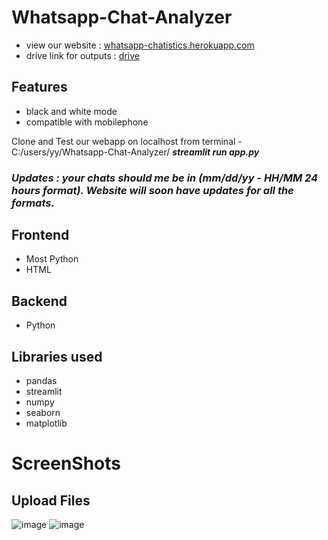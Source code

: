 # Whatsapp-Chat-Analyzer
- view our website : [whatsapp-chatistics.herokuapp.com](whatsapp-chatistics.herokuapp.com)
- drive link for outputs : [drive](https://drive.google.com/drive/folders/1pXZbYyjdLZ1p4izgnhv-2aHPRM_WOZpP?usp=sharing)
## Features
- black and white mode
- compatible with mobilephone

Clone and Test our webapp on localhost from terminal -  C:/users/yy/Whatsapp-Chat-Analyzer/ ***streamlit run app.py***

### *Updates : your chats should me be in (mm/dd/yy - HH/MM 24 hours format). Website will soon have updates for all the formats.* 

## **Frontend** 
- Most Python
- HTML
## **Backend**  
- Python

## Libraries used
- pandas
- streamlit
- numpy
- seaborn
- matplotlib


# ScreenShots

## Upload Files
![image](https://user-images.githubusercontent.com/77486237/162791848-17b5d6e4-204d-457b-b891-0033ccd325a1.png)
![image](https://user-images.githubusercontent.com/77486237/162799920-05521951-6315-4ec5-a01c-4c39d6542020.png)












